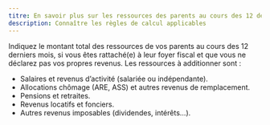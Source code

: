 ```yaml
---
titre: En savoir plus sur les ressources des parents au cours des 12 derniers mois
description: Connaître les règles de calcul applicables
---
```


Indiquez le montant total des ressources de vos parents au cours des 12 derniers mois, si vous êtes rattaché(e) à leur foyer fiscal et que vous ne déclarez pas vos propres revenus. Les ressources à additionner sont :
- Salaires et revenus d’activité (salariée ou indépendante).
- Allocations chômage (ARE, ASS) et autres revenus de remplacement.
- Pensions et retraites.
- Revenus locatifs et fonciers.
- Autres revenus imposables (dividendes, intérêts…).